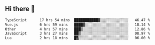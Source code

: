 ## Hi there 👋

<!--START_SECTION:waka-->

```txt
TypeScript      17 hrs 54 mins  ███████████▓░░░░░░░░░░░░░   46.47 %
Vue.js          6 hrs 59 mins   ████▓░░░░░░░░░░░░░░░░░░░░   18.14 %
Other           4 hrs 57 mins   ███▒░░░░░░░░░░░░░░░░░░░░░   12.86 %
JavaScript      3 hrs 27 mins   ██▒░░░░░░░░░░░░░░░░░░░░░░   08.97 %
Lua             2 hrs 18 mins   █▓░░░░░░░░░░░░░░░░░░░░░░░   06.00 %
```

<!--END_SECTION:waka-->
